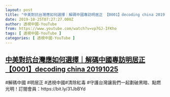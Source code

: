 ```yaml
---
layout: post
title: "中美對抗台灣應如何選擇｜解碼中國專訪明居正 【0001】decoding china 20191025"
date: 2019-10-25T07:27:27.000Z
author: 透視中國-YouTube
from: https://www.youtube.com/watch?v=vp7GJ-IFKho
tags: [ 透視中國-YouTube ]
categories: [ 透視中國-YouTube ]
---
```

<!--1571988447000-->
[中美對抗台灣應如何選擇｜解碼中國專訪明居正 【0001】decoding china 20191025](https://www.youtube.com/watch?v=vp7GJ-IFKho)
------

<div>
#解碼中國 #明居正 #透視中國#清除紅毒 #守護台灣讓我們一起劃破黑暗、點燃光明！訂閱會員：https://bit.ly/31JbBYd
</div>
